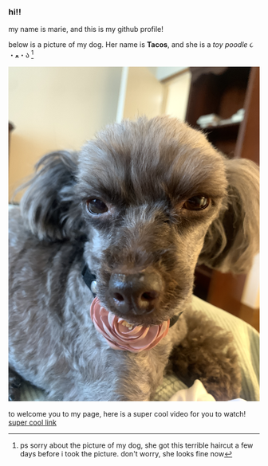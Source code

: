 ### hi!!

my name is marie, and this is my github profile! 

below is a picture of my dog. Her name is **Tacos**, and she is a *toy poodle* ૮ ・ﻌ・ა [^2]

![alt text](tacos.JPG)

to welcome you to my page, here is a super cool video for you to watch! 
[super cool link](https://www.youtube.com/watch?v=XB3EQrj1maw)




[^2]: ps sorry about the picture of my dog, she got this terrible haircut a few days before i took the picture. don't worry, she looks fine now

<!--
**mariesheets/mariesheets** is a ✨ _special_ ✨ repository because its `README.md` (this file) appears on your GitHub profile.

Here are some ideas to get you started:

- 🔭 I’m currently working on ...
- 🌱 I’m currently learning ...
- 👯 I’m looking to collaborate on ...
- 🤔 I’m looking for help with ...
- 💬 Ask me about ...
- 📫 How to reach me: ...
- 😄 Pronouns: ...
- ⚡ Fun fact: ...
-->
